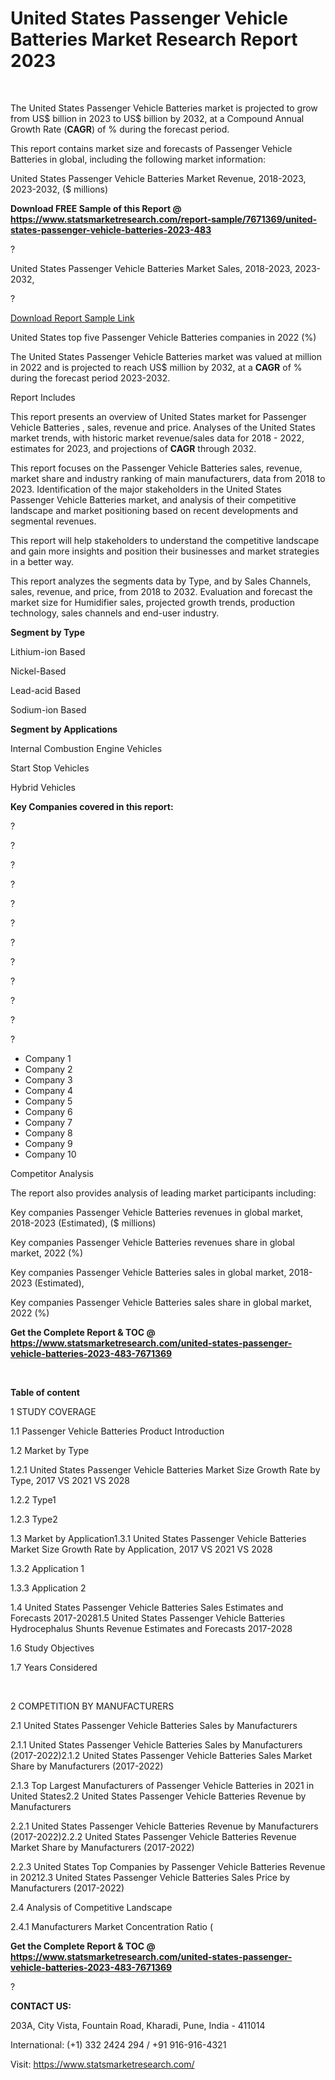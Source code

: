 <h1>United States Passenger Vehicle Batteries Market Research Report 2023</h1><br/><p>The United States Passenger Vehicle Batteries market is projected to grow from US$ billion in 2023 to US$ billion by 2032, at a Compound Annual Growth Rate (<strong>CAGR</strong>) of % during the forecast period.</p>
 
 
 
 <p>This report contains market size and forecasts of Passenger Vehicle Batteries in global, including the following market information:</p>
 
 
 
 <p>United States Passenger Vehicle Batteries Market Revenue, 2018-2023, 2023-2032, ($ millions)</p>
 
 
 
 <div><b>Download FREE Sample of this Report @ <a href="https://www.statsmarketresearch.com/download-free-sample/7671369/united-states-passenger-vehicle-batteries-2023-483">https://www.statsmarketresearch.com/report-sample/7671369/united-states-passenger-vehicle-batteries-2023-483</a></b></div>
 
 
 
 <p>? </p>
 
 
 
 <p>United States Passenger Vehicle Batteries Market Sales, 2018-2023, 2023-2032,</p>
 
 
 
 <p>? </p>
 
 
 
 <p><a href="https://www.statsmarketresearch.com/download-free-sample/7671369/united-states-passenger-vehicle-batteries-2023-483">Download Report Sample Link</a></p>
 
 
 
 <p>United States top five Passenger Vehicle Batteries companies in 2022 (%)</p>
 
 
 
 <p>The United States Passenger Vehicle Batteries market was valued at million in 2022 and is projected to reach US$ million by 2032, at a <strong>CAGR</strong> of % during the forecast period 2023-2032.</p>
 
 
 
 <p>Report Includes</p>
 
 
 
 <p>This report presents an overview of United States market for Passenger Vehicle Batteries , sales, revenue and price. Analyses of the United States market trends, with historic market revenue/sales data for 2018 - 2022, estimates for 2023, and projections of <strong>CAGR</strong> through 2032.</p>
 
 
 
 <p>This report focuses on the Passenger Vehicle Batteries sales, revenue, market share and industry ranking of main manufacturers, data from 2018 to 2023. Identification of the major stakeholders in the United States Passenger Vehicle Batteries market, and analysis of their competitive landscape and market positioning based on recent developments and segmental revenues.</p>
 
 
 
 <p>This report will help stakeholders to understand the competitive landscape and gain more insights and position their businesses and market strategies in a better way.</p>
 
 
 
 <p>This report analyzes the segments data by Type, and by Sales Channels, sales, revenue, and price, from 2018 to 2032. Evaluation and forecast the market size for Humidifier sales, projected growth trends, production technology, sales channels and end-user industry.</p>
 
 
 
 <p><strong>Segment by Type</strong></p>
 
 
 
 <p>Lithium-ion Based</p>
 
 
 
 <p>Nickel-Based</p>
 
 
 
 <p>Lead-acid Based</p>
 
 
 
 <p>Sodium-ion Based</p>
 
 
 
 <p><strong>Segment <strong><strong>by Applications</strong></strong></strong></p>
 
 
 
 <p>Internal Combustion Engine Vehicles</p>
 
 
 
 <p>Start Stop Vehicles</p>
 
 
 
 <p>Hybrid Vehicles</p>
 
 
 
 <p><strong>Key Companies covered in this report:</strong></p>
 
 
 
 <p>? </p>
 
 
 
 <p>? </p>
 
 
 
 <p>? </p>
 
 
 
 <p>? </p>
 
 
 
 <p>? </p>
 
 
 
 <p>? </p>
 
 
 
 <p>? </p>
 
 
 
 <p>? </p>
 
 
 
 <p>? </p>
 
 
 
 <p>? </p>
 
 
 
 <p>? </p>
 
 
 
 <p>? </p>
 
 
 
 <ul>
 
 <li>Company 1</li>
 
 <li>Company 2</li>
 
 <li>Company 3</li>
 
 <li>Company 4</li>
 
 <li>Company 5</li>
 
 <li>Company 6</li>
 
 <li>Company 7</li>
 
 <li>Company 8</li>
 
 <li>Company 9</li>
 
 <li>Company 10</li>
 
 </ul>
 
 
 
 <p>Competitor Analysis</p>
 
 
 
 <p>The report also provides analysis of leading market participants including:</p>
 
 
 
 <p>Key companies Passenger Vehicle Batteries revenues in global market, 2018-2023 (Estimated), ($ millions)</p>
 
 
 
 <p>Key companies Passenger Vehicle Batteries revenues share in global market, 2022 (%)</p>
 
 
 
 <p>Key companies Passenger Vehicle Batteries sales in global market, 2018-2023 (Estimated),</p>
 
 
 
 <p>Key companies Passenger Vehicle Batteries sales share in global market, 2022 (%)</p>
 
 
 
 <div><b>Get the Complete Report & TOC @ <a href="https://www.statsmarketresearch.com/united-states-passenger-vehicle-batteries-2023-483-7671369">https://www.statsmarketresearch.com/united-states-passenger-vehicle-batteries-2023-483-7671369</a></b></div>
 
 
 
 <p><br />
 
 <b>Table of content</b></p>
 
 
 
 <p>1 STUDY COVERAGE<br />
 
 1.1 Passenger Vehicle Batteries Product Introduction<br />
 
 1.2 Market by Type<br />
 
 1.2.1 United States Passenger Vehicle Batteries Market Size Growth Rate by Type, 2017 VS 2021 VS 2028<br />
 
 1.2.2 Type1<br />
 
 1.2.3 Type2<br />
 
 1.3 Market by Application1.3.1 United States Passenger Vehicle Batteries Market Size Growth Rate by Application, 2017 VS 2021 VS 2028<br />
 
 1.3.2 Application 1<br />
 
 1.3.3 Application 2<br />
 
 1.4 United States Passenger Vehicle Batteries Sales Estimates and Forecasts 2017-20281.5 United States Passenger Vehicle Batteries Hydrocephalus Shunts Revenue Estimates and Forecasts 2017-2028<br />
 
 1.6 Study Objectives<br />
 
 1.7 Years Considered<br />
 
 <br />
 
 2 COMPETITION BY MANUFACTURERS<br />
 
 2.1 United States Passenger Vehicle Batteries Sales by Manufacturers<br />
 
 2.1.1 United States Passenger Vehicle Batteries Sales by Manufacturers (2017-2022)2.1.2 United States Passenger Vehicle Batteries Sales Market Share by Manufacturers (2017-2022)<br />
 
 2.1.3 Top Largest Manufacturers of Passenger Vehicle Batteries in 2021 in United States2.2 United States Passenger Vehicle Batteries Revenue by Manufacturers<br />
 
 2.2.1 United States Passenger Vehicle Batteries Revenue by Manufacturers (2017-2022)2.2.2 United States Passenger Vehicle Batteries Revenue Market Share by Manufacturers (2017-2022)<br />
 
 2.2.3 United States Top Companies by Passenger Vehicle Batteries Revenue in 20212.3 United States Passenger Vehicle Batteries Sales Price by Manufacturers (2017-2022)<br />
 
 2.4 Analysis of Competitive Landscape<br />
 
 2.4.1 Manufacturers Market Concentration Ratio (</p>
 
 
 
 <div><b>Get the Complete Report & TOC @ <a href="https://www.statsmarketresearch.com/united-states-passenger-vehicle-batteries-2023-483-7671369">https://www.statsmarketresearch.com/united-states-passenger-vehicle-batteries-2023-483-7671369</a></b></div>
 
 
 
 <p>? </p>
 
 
 
 <p><b>CONTACT US:</b><br />
 
 203A, City Vista, Fountain Road, Kharadi, Pune, India - 411014<br />
 
 International: (+1) 332 2424 294 / +91 916-916-4321<br />
 
 Visit: <a href="https://www.statsmarketresearch.com/">https://www.statsmarketresearch.com/</a></p>